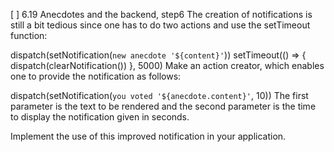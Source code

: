 [ ] 6.19 Anecdotes and the backend, step6
The creation of notifications is still a bit tedious since one has to do two actions and use the setTimeout function:

dispatch(setNotification(`new anecdote '${content}'`))
setTimeout(() => {
  dispatch(clearNotification())
}, 5000)
Make an action creator, which enables one to provide the notification as follows:

dispatch(setNotification(`you voted '${anecdote.content}'`, 10))
The first parameter is the text to be rendered and the second parameter is the time to display the notification given in seconds.

Implement the use of this improved notification in your application.